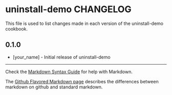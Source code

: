 uninstall-demo CHANGELOG
========================

This file is used to list changes made in each version of the uninstall-demo cookbook.

0.1.0
-----
- [your_name] - Initial release of uninstall-demo

- - -
Check the [Markdown Syntax Guide](http://daringfireball.net/projects/markdown/syntax) for help with Markdown.

The [Github Flavored Markdown page](http://github.github.com/github-flavored-markdown/) describes the differences between markdown on github and standard markdown.
